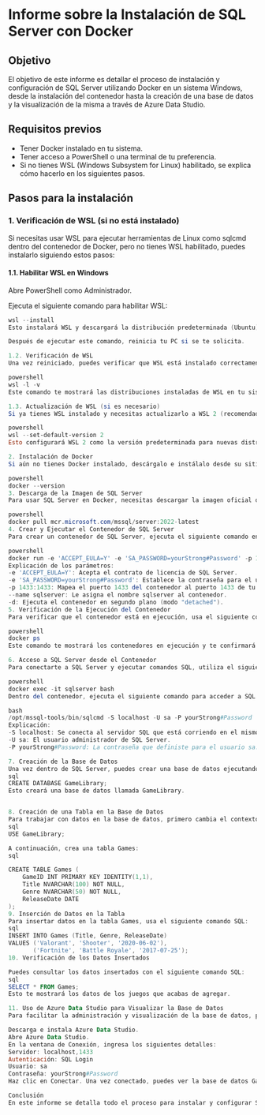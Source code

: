 # Informe sobre la Instalación de SQL Server con Docker

## Objetivo
El objetivo de este informe es detallar el proceso de instalación y configuración de SQL Server utilizando Docker en un sistema Windows, desde la instalación del contenedor hasta la creación de una base de datos y la visualización de la misma a través de Azure Data Studio.

## Requisitos previos
- Tener Docker instalado en tu sistema.
- Tener acceso a PowerShell o una terminal de tu preferencia.
- Si no tienes WSL (Windows Subsystem for Linux) habilitado, se explica cómo hacerlo en los siguientes pasos.

## Pasos para la instalación

### 1. Verificación de WSL (si no está instalado)

Si necesitas usar WSL para ejecutar herramientas de Linux como sqlcmd dentro del contenedor de Docker, pero no tienes WSL habilitado, puedes instalarlo siguiendo estos pasos:

#### 1.1. Habilitar WSL en Windows

Abre PowerShell como Administrador.

Ejecuta el siguiente comando para habilitar WSL:

```powershell
wsl --install
Esto instalará WSL y descargará la distribución predeterminada (Ubuntu).

Después de ejecutar este comando, reinicia tu PC si se te solicita.

1.2. Verificación de WSL
Una vez reiniciado, puedes verificar que WSL está instalado correctamente ejecutando el siguiente comando en PowerShell:

powershell
wsl -l -v
Este comando te mostrará las distribuciones instaladas de WSL en tu sistema. Si aún no tienes una distribución instalada, puedes obtenerla desde la Microsoft Store, por ejemplo, Ubuntu o Debian.

1.3. Actualización de WSL (si es necesario)
Si ya tienes WSL instalado y necesitas actualizarlo a WSL 2 (recomendado para un mejor rendimiento), ejecuta el siguiente comando en PowerShell como administrador:

powershell
wsl --set-default-version 2
Esto configurará WSL 2 como la versión predeterminada para nuevas distribuciones.

2. Instalación de Docker
Si aún no tienes Docker instalado, descárgalo e instálalo desde su sitio oficial. Una vez instalado Docker, asegúrate de que esté funcionando correctamente ejecutando el siguiente comando en PowerShell:

powershell
docker --version
3. Descarga de la Imagen de SQL Server
Para usar SQL Server en Docker, necesitas descargar la imagen oficial de Microsoft SQL Server desde Docker Hub. El siguiente comando descarga la imagen más reciente de SQL Server 2022:

powershell
docker pull mcr.microsoft.com/mssql/server:2022-latest
4. Crear y Ejecutar el Contenedor de SQL Server
Para crear un contenedor de SQL Server, ejecuta el siguiente comando en PowerShell. Esto creará un contenedor con el nombre sqlserver y expondrá el puerto 1433 (puerto predeterminado de SQL Server):

powershell
docker run -e 'ACCEPT_EULA=Y' -e 'SA_PASSWORD=yourStrong#Password' -p 1433:1433 --name sqlserver -d mcr.microsoft.com/mssql/server:2022-latest
Explicación de los parámetros:
-e 'ACCEPT_EULA=Y': Acepta el contrato de licencia de SQL Server.
-e 'SA_PASSWORD=yourStrong#Password': Establece la contraseña para el usuario sa (administrador del sistema).
-p 1433:1433: Mapea el puerto 1433 del contenedor al puerto 1433 de tu máquina local.
--name sqlserver: Le asigna el nombre sqlserver al contenedor.
-d: Ejecuta el contenedor en segundo plano (modo "detached").
5. Verificación de la Ejecución del Contenedor
Para verificar que el contenedor está en ejecución, usa el siguiente comando:

powershell
docker ps
Este comando te mostrará los contenedores en ejecución y te confirmará que SQL Server está corriendo correctamente.

6. Acceso a SQL Server desde el Contenedor
Para conectarte a SQL Server y ejecutar comandos SQL, utiliza el siguiente comando para entrar al contenedor:

powershell
docker exec -it sqlserver bash
Dentro del contenedor, ejecuta el siguiente comando para acceder a SQL Server utilizando la herramienta sqlcmd:

bash
/opt/mssql-tools/bin/sqlcmd -S localhost -U sa -P yourStrong#Password
Explicación:
-S localhost: Se conecta al servidor SQL que está corriendo en el mismo contenedor.
-U sa: El usuario administrador de SQL Server.
-P yourStrong#Password: La contraseña que definiste para el usuario sa.

7. Creación de la Base de Datos
Una vez dentro de SQL Server, puedes crear una base de datos ejecutando el siguiente comando SQL:
sql
CREATE DATABASE GameLibrary;
Esto creará una base de datos llamada GameLibrary.


8. Creación de una Tabla en la Base de Datos
Para trabajar con datos en la base de datos, primero cambia el contexto a la base de datos recién creada:
sql
USE GameLibrary;

A continuación, crea una tabla Games:
sql

CREATE TABLE Games (
    GameID INT PRIMARY KEY IDENTITY(1,1),
    Title NVARCHAR(100) NOT NULL,
    Genre NVARCHAR(50) NOT NULL,
    ReleaseDate DATE
);
9. Inserción de Datos en la Tabla
Para insertar datos en la tabla Games, usa el siguiente comando SQL:
sql
INSERT INTO Games (Title, Genre, ReleaseDate)
VALUES ('Valorant', 'Shooter', '2020-06-02'),
       ('Fortnite', 'Battle Royale', '2017-07-25');
10. Verificación de los Datos Insertados

Puedes consultar los datos insertados con el siguiente comando SQL:
sql
SELECT * FROM Games;
Esto te mostrará los datos de los juegos que acabas de agregar.

11. Uso de Azure Data Studio para Visualizar la Base de Datos
Para facilitar la administración y visualización de la base de datos, puedes usar Azure Data Studio, que es una herramienta gratuita y multiplataforma proporcionada por Microsoft.

Descarga e instala Azure Data Studio.
Abre Azure Data Studio.
En la ventana de Conexión, ingresa los siguientes detalles:
Servidor: localhost,1433
Autenticación: SQL Login
Usuario: sa
Contraseña: yourStrong#Password
Haz clic en Conectar. Una vez conectado, puedes ver la base de datos GameLibrary y realizar consultas SQL de forma visual a través de la interfaz.

Conclusión
En este informe se detalla todo el proceso para instalar y configurar SQL Server en Docker en un sistema Windows. Se incluyeron los pasos desde la verificación de WSL, la descarga de Docker, la creación del contenedor, hasta la creación de una base de datos y la inserción de datos. También se mostró cómo utilizar Azure Data Studio para visualizar y gestionar la base de datos de manera eficiente.